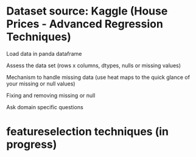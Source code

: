 # Dataset source: Kaggle (House Prices - Advanced Regression Techniques)

 Load data in panda dataframe

 Assess the data set (rows x columns, dtypes, nulls or missing values)
 
 Mechanism to handle missing data  (use heat maps to the quick glance of your missing or null values)

 Fixing and removing missing or null 

 Ask domain specific questions 

 # featureselection techniques (in progress)




